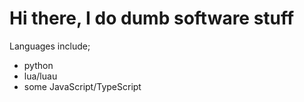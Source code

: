 # Hi there, I do dumb software stuff

Languages include;
- python
- lua/luau
- some JavaScript/TypeScript
